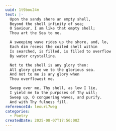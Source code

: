```yaml
---
uuid: 1t9bou24m
text: |-
  Upon the sandy shore an empty shell,
  Beyond the shell infinity of sea;
  O Saviour, I am like that empty shell;
  Thou art the Sea to me.

  A sweeping wave rides up the shore, and, lo,
  Each dim recess the coiled shell within
  Is searched, is filled, is filled to overflow
  By water crystalline.

  Not to the shell is any glory then:
  All glory give we to the glorious sea.
  And not to me is any glory when
  Thou overflowest me.

  Sweep over me, Thy shell, as low I lie,
  I yield me to the purposes of Thy will;
  Sweep up, O conquering waves, and purify.
  And with Thy fulness fill.
referenceId: leouri7weg
categories:
  - Poetry
createdDate: 2025-08-07T17:56:00Z
---
```

